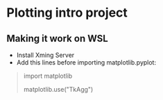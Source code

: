 
# Plotting intro project

## Making it work on WSL

- Install Xming Server
- Add this lines before importing matplotlib.pyplot:<br>
>import matplotlib
>
>matplotlib.use("TkAgg")